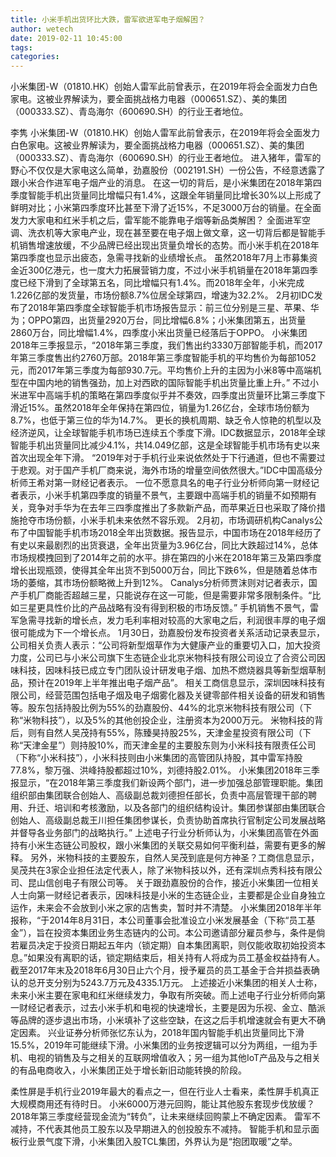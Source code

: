 ```yaml
---
title: 小米手机出货环比大跌，雷军欲进军电子烟解困？
author: wetech
date: 2019-02-11 10:45:00
tags: 
categories: 
---
```

小米集团-W（01810.HK）创始人雷军此前曾表示，在2019年将会全面发力白色家电。这被业界解读为，要全面挑战格力电器（000651.SZ）、美的集团（000333.SZ）、青岛海尔（600690.SH）的行业王者地位。
<!-- more -->
李隽
小米集团-W（01810.HK）创始人雷军此前曾表示，在2019年将会全面发力白色家电。这被业界解读为，要全面挑战格力电器（000651.SZ）、美的集团（000333.SZ）、青岛海尔（600690.SH）的行业王者地位。
进入猪年，雷军的野心不仅仅是大家电这么简单，劲嘉股份（002191.SH）一份公告，不经意透露了跟小米合作进军电子烟产业的消息。
在这一切的背后，是小米集团在2018年第四季度智能手机出货量同比增幅只有1.4%，这跟全年销量同比增长30%以上形成了鲜明对比；小米第四季度环比甚至下滑了近15%，不足3000万台的销量。在全面发力大家电和红米手机之后，雷军能不能靠电子烟等新品类解困？
全面进军空调、洗衣机等大家电产业，现在甚至要在电子烟上做文章，这一切背后都是智能手机销售增速放缓，不少品牌已经出现出货量负增长的态势。而小米手机在2018年第四季度也显示出疲态，急需寻找新的业绩增长点。
虽然2018年7月上市募集资金近300亿港元，也一度大力拓展营销力度，不过小米手机销量在2018年第四季度已经下滑到了全球第五名，同比增幅只有1.4%。而2018年全年，小米完成1.226亿部的发货量，市场份额8.7%位居全球第四，增速为32.2%。
2月初IDC发布了2018年第四季度全球智能手机市场报告显示：前三位分别是三星、苹果、华为；OPPO第四，出货量2920万台，同比增幅6.8%；小米集团第五，出货量2860万台，同比增幅1.4%，四季度小米出货量已经落后于OPPO。
小米集团2018年三季报显示，“2018年第三季度，我们售出约3330万部智能手机，而2017年第三季度售出约2760万部。2018年第三季度智能手机的平均售价为每部1052元，而2017年第三季度为每部930.7元。平均售价上升的主因为小米8等中高端机型在中国内地的销售强劲，加上对西欧的国际智能手机出货量比重上升。”
不过小米进军中高端手机的策略在第四季度似乎并不奏效，四季度出货量环比第三季度下滑近15%。虽然2018年全年保持在第四位，销量为1.26亿台，全球市场份额为8.7%，也低于第三位的华为14.7%。
更长的换机周期、缺乏令人惊艳的机型以及经济逆风，让全球智能手机市场已连续五个季度下滑。IDC数据显示，2018年全球智能手机出货量同比减少4.1%，共14.049亿部，这是全球智能手机市场有史以来首次出现全年下滑。
“2019年对于手机行业来说依然处于下行通道，但也不需要过于悲观。对于国产手机厂商来说，海外市场的增量空间依然很大。”IDC中国高级分析师王希对第一财经记者表示。
一位不愿意具名的电子行业分析师向第一财经记者表示，小米手机第四季度的销量不景气，主要跟中高端手机的销量不如预期有关，竞争对手华为在去年三四季度推出了多款新产品，而苹果近日也采取了降价措施抢夺市场份额，小米手机未来依然不容乐观。
2月初，市场调研机构Canalys公布了中国智能手机市场2018全年出货数据。报告显示，中国市场在2018年经历了有史以来最剧烈的出货衰退，全年出货量为3.96亿台，同比大跌超过14%，总体市场规模拽回到了2014年之前的水平。排在第四的小米在2018年第三及第四季度增长出现瓶颈，使得其全年出货不到5000万台，同比下跌6%，但是随着总体市场的萎缩，其市场份额略微上升到12%。
Canalys分析师贾沫则对记者表示，国产手机厂商能否超越三星，只能说存在这一可能，但是需要非常多限制条件。“比如三星更具性价比的产品战略有没有得到积极的市场反馈。”
手机销售不景气，雷军急需寻找新的增长点，发力毛利率相对较高的大家电之后，利润很丰厚的电子烟很可能成为下一个增长点。
1月30日，劲嘉股份发布投资者关系活动记录表显示，公司相关负责人表示：“公司将新型烟草作为大健康产业的重要切入口，加大投资力度，公司已与小米公司旗下生态链企业北京米物科技有限公司设立了合资公司因味科技，因味科技已成立专门团队设计研发电子烟、加热不燃烧器具等新型烟草制品，预计在2019年上半年推出电子烟产品”。
相关工商信息显示，深圳因味科技有限公司，经营范围包括电子烟及电子烟雾化器及关键零部件相关设备的研发和销售等。股东包括持股比例为55%的劲嘉股份、44%的北京米物科技有限公司（下称“米物科技”），以及5%的其他创投企业，注册资本为2000万元。
米物科技的背后，则有自然人吴茂持有55%，陈臻昊持股25%，天津金星投资有限公司（下称“天津金星”）则持股10%，而天津金星的主要股东则为小米科技有限责任公司（下称“小米科技”），小米科技则由小米集团的高管团队持股，其中雷军持股77.8%，黎万强、洪峰持股都超过10%，刘德持股2.01%。
小米集团2018年三季报显示，“在2018年第三季度我们新设两个部门，进一步加强总部管理职能。集团组织部由集团联合创始人、高级副总裁刘德担任部长，负责中高层管理干部的聘用、升迁、培训和考核激励，以及各部门的组织结构设计。集团参谋部由集团联合创始人、高级副总裁王川担任集团参谋长，负责协助首席执行官制定公司发展战略并督导各业务部门的战略执行。”
上述电子行业分析师认为，小米集团高管在外面持有小米生态链公司股权，跟小米集团的关联交易如何平衡利益，需要有更多的解释。
另外，米物科技的主要股东，自然人吴茂到底是何方神圣？工商信息显示，吴茂共在3家企业担任法定代表人，除了米物科技以外，还有深圳点秀科技有限公司、昆山信创电子有限公司等。
关于跟劲嘉股份的合作，接近小米集团一位相关人士向第一财经记者表示，因味科技是小米的生态链企业，主要都是企业自身独立运作，未来会不会放到小米之家的店售卖，暂时并不清楚。
小米集团2018年半年报称，“于2014年8月31日，本公司董事会批准设立小米发展基金（下称“员工基金”），旨在投资本集团业务生态链内的公司。本公司邀请部分雇员参与，条件是倘若雇员决定于投资日期起五年内（锁定期）自本集团离职，则仅能收取初始投资本息。”如果没有离职的话，锁定期结束后，相关持有人将成为员工基金权益持有人。截至2017年末及2018年6月30日止六个月，授予雇员的员工基金于合并损益表确认的总开支分别为5243.7万元及4335.1万元。
上述接近小米集团的相关人士称，未来小米主要在家电和红米继续发力，争取有所突破。而上述电子行业分析师向第一财经记者表示，过去小米手机和电视的快速增长，主要是因为乐视、金立、酷派等品牌的逐步退出市场，小米填补了这些空缺，在这之后手机增速就会有更大不确定因素。
兴业证券分析师张忆东认为，2018年国内智能手机出货量同比下滑15.5%，2019年可能继续下滑。小米集团的业务按逻辑可以分为两组，一组为手机、电视的销售及与之相关的互联网增值收入；另一组为其他IoT产品及与之相关的有品电商收入，小米集团正处于增长新旧动能转换的阶段。
 
 
柔性屏是手机行业2019年最大的看点之一，但在行业人士看来，柔性屏手机真正大规模商用还有待时日。
小米6000万港元回购，能让其他股东套现步伐放缓？2018年第三季度经营现金流为“转负”，让未来继续回购蒙上不确定因素。
雷军不减持，不代表其他员工股东以及早期进入的创投股东不减持。
智能手机和显示面板行业景气度下滑，小米集团入股TCL集团，外界认为是“抱团取暖”之举。
